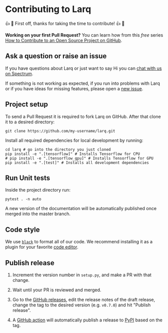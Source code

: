 # Contributing to Larq

👍 🎉 First off, thanks for taking the time to contribute! 👍 🎉

**Working on your first Pull Request?** You can learn how from this _free_ series
[How to Contribute to an Open Source Project on GitHub](https://egghead.io/courses/how-to-contribute-to-an-open-source-project-on-github).

## Ask a question or raise an issue

If you have questions about Larq or just want to say Hi you can [chat with us on Spectrum](https://spectrum.chat/larq).

If something is not working as expected, if you run into problems with Larq or if you have ideas for missing features, please open a [new issue](https://github.com/larq/larq/issues).

## Project setup

To send a Pull Request it is required to fork Larq on GitHub.
After that clone it to a desired directory:

```shell
git clone https://github.com/my-username/larq.git
```

Install all required dependencies for local development by running:

```shell
cd larq # go into the directory you just cloned
pip install -e ".[tensorflow]" # Installs Tensorflow for CPU
# pip install -e ".[tensorflow_gpu]" # Installs Tensorflow for GPU
pip install -e ".[test]" # Installs all development dependencies
```

## Run Unit tests

Inside the project directory run:

```shell
pytest . -n auto
```

A new version of the documentation will be automatically published once merged into the master branch.

## Code style

We use [`black`](https://black.readthedocs.io/en/stable/) to format all of our code. We recommend installing it as a plugin for your favorite [code editor](https://black.readthedocs.io/en/stable/editor_integration.html).

## Publish release

1. Increment the version number in `setup.py`, and make a PR with that change.

2. Wait until your PR is reviewed and merged.

3. Go to the [GitHub releases](https://github.com/larq/larq/releases), edit the release notes of the draft release, change the tag to the desired version (e.g. `v0.7.0`) and hit "Publish release".

4. A [GitHub action](https://github.com/larq/larq/actions) will automatically publish a release to [PyPI](https://pypi.org/) based on the tag.
